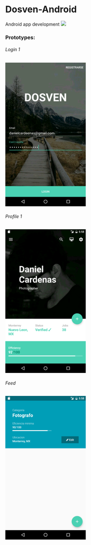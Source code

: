 # Dosven-Android
Android app development
<img src="http://i.imgur.com/H4Lofwq.png"/>

### Prototypes:
###### Login 1
<img src="https://github.com/danielcardeenas/Dosven-Android/blob/master/screens/Screenshot_20160510-175729.png?raw=true" height="450" />

###### Profile 1
<img src="https://github.com/danielcardeenas/Dosven-Android/blob/master/screens/Screenshot_20160510-175809.png?raw=true" height="450" />

###### Feed
<img src="https://github.com/danielcardeenas/Dosven-Android/blob/master/screens/Screenshot_20160510-175842.png?raw=true" height="450" />
